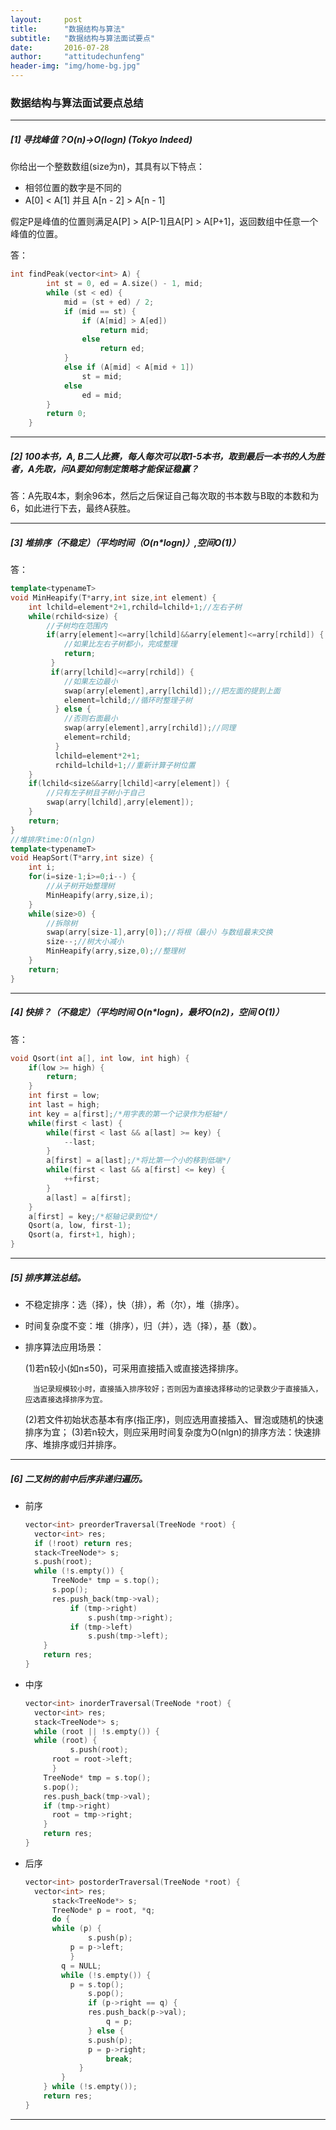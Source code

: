 ```yaml
---
layout:     post
title:      "数据结构与算法"
subtitle:   "数据结构与算法面试要点"
date:       2016-07-28
author:     "attitudechunfeng"
header-img: "img/home-bg.jpg"
---
```


### 					数据结构与算法面试要点总结

------

##### [1] 寻找峰值？O(n)->O(logn) (Tokyo Indeed)

你给出一个整数数组(size为n)，其具有以下特点：

- 相邻位置的数字是不同的
- A[0] < A[1] 并且 A[n - 2] > A[n - 1]

假定P是峰值的位置则满足A[P] > A[P-1]且A[P] > A[P+1]，返回数组中任意一个峰值的位置。

答：

```c++
int findPeak(vector<int> A) {
        int st = 0, ed = A.size() - 1, mid;
        while (st < ed) {
            mid = (st + ed) / 2;
            if (mid == st) {
                if (A[mid] > A[ed])
                    return mid;
                else
                    return ed;
            }
            else if (A[mid] < A[mid + 1])
                st = mid;
            else
                ed = mid;
        }
        return 0;
    }
```

------

##### [2] 100本书，A, B二人比赛，每人每次可以取1-5本书，取到最后一本书的人为胜者，A先取，问A要如何制定策略才能保证稳赢？

答：A先取4本，剩余96本，然后之后保证自己每次取的书本数与B取的本数和为6，如此进行下去，最终A获胜。

------

##### [3] 堆排序（不稳定）（平均时间（O(n*logn)）,空间O(1)）

答：

```c++
template<typenameT>
void MinHeapify(T*arry,int size,int element) {
	int lchild=element*2+1,rchild=lchild+1;//左右子树
	while(rchild<size) {
    	//子树均在范围内
  		if(arry[element]<=arry[lchild]&&arry[element]<=arry[rchild]) {
       		//如果比左右子树都小，完成整理
           	return;
         }
         if(arry[lchild]<=arry[rchild]) {
         	//如果左边最小
       		swap(arry[element],arry[lchild]);//把左面的提到上面
			element=lchild;//循环时整理子树
          } else {
          	//否则右面最小
        	swap(arry[element],arry[rchild]);//同理
           	element=rchild;
          }
          lchild=element*2+1;
          rchild=lchild+1;//重新计算子树位置
    }
    if(lchild<size&&arry[lchild]<arry[element]) {
  		//只有左子树且子树小于自己
    	swap(arry[lchild],arry[element]);
    }
    return;
}
//堆排序time:O(nlgn)
template<typenameT>
void HeapSort(T*arry,int size) {
	int i;
	for(i=size-1;i>=0;i--) {
   		//从子树开始整理树
     	MinHeapify(arry,size,i);
  	}
    while(size>0) {
  		//拆除树
      	swap(arry[size-1],arry[0]);//将根（最小）与数组最末交换
        size--;//树大小减小
        MinHeapify(arry,size,0);//整理树
    }
    return;
}
```

------

##### [4] 快排？（不稳定）（平均时间 O(n*logn)，最坏O(n2)，空间 O(1)）

答：

```c++
void Qsort(int a[], int low, int high) {
    if(low >= high) {
    	return;
    }
    int first = low;
    int last = high;
    int key = a[first];/*用字表的第一个记录作为枢轴*/
    while(first < last) {
    	while(first < last && a[last] >= key) {
      		--last;
		}
		a[first] = a[last];/*将比第一个小的移到低端*/
		while(first < last && a[first] <= key) {
      		++first;
		}
		a[last] = a[first];
    }
    a[first] = key;/*枢轴记录到位*/
    Qsort(a, low, first-1);
    Qsort(a, first+1, high);
}
```

------

##### [5] 排序算法总结。

- 不稳定排序：选（择），快（排），希（尔），堆（排序）。


- 时间复杂度不变：堆（排序），归（并），选（择），基（数）。

- 排序算法应用场景：

  (1)若n较小(如n≤50)，可采用直接插入或直接选择排序。

      　当记录规模较小时，直接插入排序较好；否则因为直接选择移动的记录数少于直接插入，应选直接选择排序为宜。
  (2)若文件初始状态基本有序(指正序)，则应选用直接插入、冒泡或随机的快速排序为宜；
  (3)若n较大，则应采用时间复杂度为O(nlgn)的排序方法：快速排序、堆排序或归并排序。


------

##### [6] 二叉树的前中后序非递归遍历。

- 前序

  ```c++
  vector<int> preorderTraversal(TreeNode *root) {
  	vector<int> res;
  	if (!root) return res;
  	stack<TreeNode*> s;
  	s.push(root);
  	while (!s.empty()) {
      	TreeNode* tmp = s.top();
      	s.pop();
       	res.push_back(tmp->val);
        	if (tmp->right)
         		s.push(tmp->right);
        	if (tmp->left)
         		s.push(tmp->left);
      }
      return res;
  }
  ```


- 中序

  ```c++
  vector<int> inorderTraversal(TreeNode *root) {
  	vector<int> res;
  	stack<TreeNode*> s;
  	while (root || !s.empty()) {
   	while (root) {
     		s.push(root);
      	root = root->left;
     	}
      TreeNode* tmp = s.top();
      s.pop();
      res.push_back(tmp->val);
      if (tmp->right)
      	root = tmp->right;
      }
      return res;
  }
  ```


- 后序

  ```c++
  vector<int> postorderTraversal(TreeNode *root) {
  	vector<int> res;
     	stack<TreeNode*> s;
     	TreeNode* p = root, *q;
     	do {
      	while (p) {
         		s.push(p);
          	p = p->left;
         	}
          q = NULL;
          while (!s.empty()) {
          	p = s.top();
             	s.pop();
            	if (p->right == q) {
              	res.push_back(p->val);
                 	q = p;
             	} else {
              	s.push(p);
              	p = p->right;
                	break;
              }
          }
      } while (!s.empty());
      return res;
  }
  ```

------

